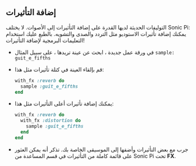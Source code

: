 ## إضافة التأثيرات

التوليفات الحديثة لديها القدرة على إضافة التأثيرات إلى الأصوات. لا يختلف Sonic Pi: يمكنك إضافة تأثيرات الاستوديو مثل التردد والصدى والتشويه. بالطبع عليك استخدام التعليمات البرمجية لإضافة التأثيرات!

- في ورقة عمل جديدة ، ابحث عن عينة تريدها ، على سبيل المثال `sample: guit_e_fifths`

- قم بإلقاء العينة في كتلة تأثيرات مثل هذا:
    
    ```ruby
    with_fx :reverb do
      sample :guit_e_fifths
    end
    ```

- يمكنك إضافة تأثيرات أعلى التأثيرات مثل هذا:
    
    ```ruby
    with_fx :reverb do
      with_fx :distortion do
        sample :guit_e_fifths
      end  
    end
    ```

- جرب مع بعض التأثيرات وأضفها إلى الموسيقى الخاصة بك. تذكر أنه يمكن العثور على قائمة كاملة من التأثيرات في قسم المساعدة من Sonic Pi تحت **FX**.